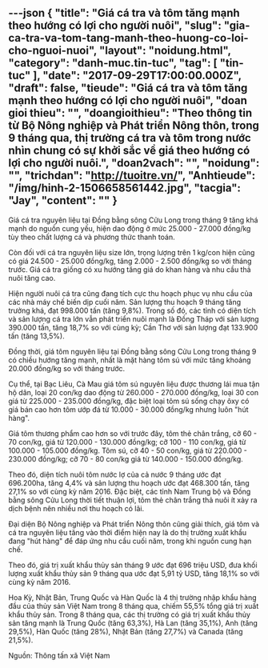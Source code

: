 ---json
{
    "title": "Giá cá tra và tôm tăng mạnh theo hướng có lợi cho người nuôi",
    "slug": "gia-ca-tra-va-tom-tang-manh-theo-huong-co-loi-cho-nguoi-nuoi",
    "layout": "noidung.html",
    "category": "danh-muc.tin-tuc",
    "tag": [
        "tin-tuc"
    ],
    "date": "2017-09-29T17:00:00.000Z",
    "draft": false,
    "tieude": "Giá cá tra và tôm tăng mạnh theo hướng có lợi cho người nuôi",
    "doan gioi thieu": "",
    "doangioithieu": "Theo thông tin từ Bộ Nông nghiệp và Phát triển Nông thôn, trong 9 tháng qua, thị trường cá tra và tôm trong nước nhìn chung có sự khởi sắc về giá theo hướng có lợi cho người nuôi.",
    "doan2vach": "",
    "noidung": "",
    "trichdan": "http://tuoitre.vn/",
    "Anhtieude": "/img/hinh-2-1506658561442.jpg",
    "tacgia": "Jay",
    "__content__": ""
}
---
<p><span style="font-size:14px">Gi&aacute; c&aacute; tra nguy&ecirc;n liệu tại Đồng bằng s&ocirc;ng Cửu Long trong th&aacute;ng 9 tăng kh&aacute; mạnh do nguồn cung yếu, hiện dao động ở mức 25.000 - 27.000 đồng/kg t&ugrave;y theo chất lượng c&aacute; v&agrave; phương thức thanh to&aacute;n.</span></p>

<p><span style="font-size:14px">C&ograve;n đối với c&aacute; tra nguy&ecirc;n liệu size lớn, trọng lượng tr&ecirc;n 1 kg/con hiện cũng c&oacute; gi&aacute; 24.500 - 25.000 đồng/kg, tăng 2.000 - 2.500 đồng/kg so với th&aacute;ng trước. Gi&aacute; c&aacute; tra giống c&oacute; xu hướng tăng gi&aacute; do khan h&agrave;ng v&agrave; nhu cầu thả nu&ocirc;i tăng cao.</span></p>

<p><span style="font-size:14px">Hiện người nu&ocirc;i c&aacute; tra cũng đang t&iacute;ch cực thu hoạch phục vụ nhu cầu của c&aacute;c nh&agrave; m&aacute;y chế biến dịp cuối năm. Sản lượng thu hoạch 9 th&aacute;ng tăng trưởng kh&aacute;, đạt 998.000 tấn (tăng 9,8%). Trong số đ&oacute;, c&aacute;c tỉnh c&oacute; diện t&iacute;ch v&agrave; sản lượng c&aacute; tra lớn vẫn ph&aacute;t triển nu&ocirc;i mạnh l&agrave; Đồng Th&aacute;p với sản lượng 390.000 tấn, tăng 18,7% so với c&ugrave;ng kỳ; Cần Thơ với sản lượng đạt 133.900 tấn (tăng 13,5%).</span></p>

<p><span style="font-size:14px">Đồng thời, gi&aacute; t&ocirc;m nguy&ecirc;n liệu tại Đồng bằng s&ocirc;ng Cửu Long trong th&aacute;ng 9 c&oacute; chiều hướng tăng mạnh, nhất l&agrave; mặt h&agrave;ng t&ocirc;m s&uacute; với mức tăng khoảng 20.000 đồng/kg so với th&aacute;ng trước.</span></p>

<p><span style="font-size:14px">Cụ thể, tại Bạc Li&ecirc;u, C&agrave; Mau gi&aacute; t&ocirc;m s&uacute; nguy&ecirc;n liệu được thương l&aacute;i mua tận hộ d&acirc;n, loại 20 con/kg dao động từ 260.000 - 270.000 đồng/kg, loại 30 con gi&aacute; từ 225.000 - 235.000 đồng/kg, đặc biệt loại t&ocirc;m s&uacute; sống chạy &ocirc;xy c&oacute; gi&aacute; b&aacute;n cao hơn t&ocirc;m ướp đ&aacute; từ 10.000 - 30.000 đồng/kg nhưng lu&ocirc;n &quot;h&uacute;t h&agrave;ng&quot;.</span></p>

<p><span style="font-size:14px">Gi&aacute; t&ocirc;m thương phẩm cao hơn so với trước đ&acirc;y, t&ocirc;m thẻ ch&acirc;n trắng, cỡ 60 - 70 con/kg, gi&aacute; từ 120.000 - 130.000 đồng/kg; cỡ 100 - 110 con/kg, gi&aacute; từ 100.000 - 105.000 đồng/kg. T&ocirc;m s&uacute;, cỡ 40 - 50 con/kg, gi&aacute; từ 220.000 - 230.000 đồng/kg; cỡ 70 - 80 con/kg gi&aacute; từ 140.000 - 150.000 đồng/kg.</span></p>

<p><span style="font-size:14px">Theo đ&oacute;, diện t&iacute;ch nu&ocirc;i t&ocirc;m nước lợ của cả nước 9 th&aacute;ng ước đạt 696.200ha, tăng 4,4% v&agrave; sản lượng thu hoạch ước đạt 468.300 tấn, tăng 27,1% so với c&ugrave;ng kỳ năm 2016. Đặc biệt, c&aacute;c tỉnh Nam Trung bộ v&agrave; Đồng bằng s&ocirc;ng Cửu Long thời tiết thuận lợi, t&ocirc;m thẻ ch&acirc;n trắng thả nu&ocirc;i &iacute;t xảy ra dịch bệnh n&ecirc;n nhiều nơi thu hoạch c&oacute; l&atilde;i.</span></p>

<p><span style="font-size:14px">Đại diện Bộ N&ocirc;ng nghiệp v&agrave; Ph&aacute;t triển N&ocirc;ng th&ocirc;n cũng giải th&iacute;ch, gi&aacute; t&ocirc;m v&agrave; c&aacute; tra nguy&ecirc;n liệu tăng v&agrave;o thời điểm hiện nay l&agrave; do thị trường xuất khẩu đang &quot;h&uacute;t h&agrave;ng&quot; để đ&aacute;p ứng nhu cầu cuối năm, trong khi nguồn cung hạn chế.</span></p>

<p><span style="font-size:14px">Theo đ&oacute;, gi&aacute; trị xuất khẩu thủy sản th&aacute;ng 9 ước đạt 696 triệu USD, đưa khối lượng xuất khẩu thủy sản 9 th&aacute;ng qua ước đạt 5,91 tỷ USD, tăng 18,1% so với c&ugrave;ng kỳ năm 2016.</span></p>

<p><span style="font-size:14px">Hoa Kỳ, Nhật Bản, Trung Quốc v&agrave; H&agrave;n Quốc l&agrave; 4 thị trường nhập khẩu h&agrave;ng đầu của thủy sản Việt Nam trong 8 th&aacute;ng qua, chiếm 55,5% tổng gi&aacute; trị xuất khẩu thủy sản. Trong 8 th&aacute;ng qua, c&aacute;c thị trường c&oacute; gi&aacute; trị xuất khẩu thủy sản tăng mạnh l&agrave; Trung Quốc (tăng 63,3%), H&agrave; Lan (tăng 35,1%), Anh (tăng 29,5%), H&agrave;n Quốc (tăng 28%), Nhật Bản (tăng 27,7%) v&agrave; Canada (tăng 21,5%).</span></p>

<p><span style="font-size:14px">Nguồn: Th&ocirc;ng tấn x&atilde; Việt Nam</span></p>
